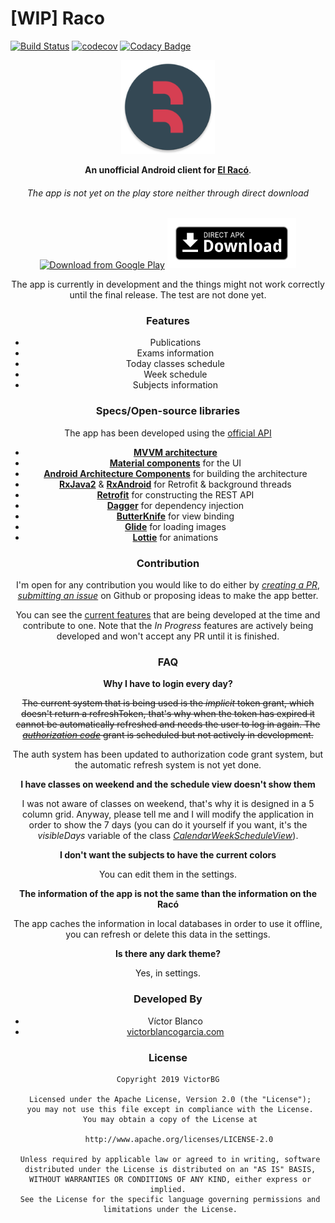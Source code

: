 # [WIP] Raco

[![Build Status](https://travis-ci.com/VictorBG/RacoFib.svg?token=xio7T67Yoyke3FpGmCAb&branch=master)](https://travis-ci.com/VictorBG/RacoFib)
[![codecov](https://codecov.io/gh/VictorBG/RacoFib/branch/master/graph/badge.svg?token=n4vV3gqOXM)](https://codecov.io/gh/VictorBG/RacoFib)
[![Codacy Badge](https://api.codacy.com/project/badge/Grade/825d65ffcc51441b8a328ed98af44bfd)](https://www.codacy.com?utm_source=github.com&amp;utm_medium=referral&amp;utm_content=VictorBG/RacoFib&amp;utm_campaign=Badge_Grade)

<div style="text-align:center; margin-bottom: 16px;"><img src=".github/assets/ic_launcher.png"
            alt="Download from Google Play"
            height="150">

**An unofficial Android client for [El Racó](http://raco.fib.upc.edu)**.

###### The app is not yet on the play store neither through direct download

[<img src="https://play.google.com/intl/en_us/badges/images/generic/en_badge_web_generic.png"
      alt="Download from Google Play"
      height="80">](https://victorblancogarcia.com/)
[<img src=".github/assets/direct-apk-download.png"
      alt="Direct apk download"
      height="80">](https://victorblancogarcia.com/)

The app is currently in development and the things might not work correctly until the final release. The test are not done yet.

### Features

- Publications
- Exams information
- Today classes schedule
- Week schedule
- Subjects information

### Specs/Open-source libraries

The app has been developed using the [official API](https://api.fib.upc.edu/)

- [**MVVM architecture**](https://developer.android.com/jetpack/docs/guide)
- [**Material components**](https://github.com/material-components/material-components-android) for the UI
- [**Android Architecture Components**](https://developer.android.com/topic/libraries/architecture/) for building the architecture
- [**RxJava2**](https://github.com/ReactiveX/RxJava) & [**RxAndroid**](https://github.com/ReactiveX/RxAndroid) for Retrofit & background threads
- [**Retrofit**](https://github.com/square/retrofit) for constructing the REST API
- [**Dagger**](https://github.com/google/dagger) for dependency injection
- [**ButterKnife**](https://github.com/JakeWharton/butterknife) for view binding
- [**Glide**](https://github.com/bumptech/glide) for loading images
- [**Lottie**](https://github.com/airbnb/lottie-android) for animations

### Contribution

I'm open for any contribution you would like to do either by [_creating a PR_](https://github.com/VictorBG/RacoFib/compare), [_submitting an issue_](https://github.com/VictorBG/RacoFib/issues/new) on Github or proposing ideas to make the app better.

You can see the [current features](https://github.com/VictorBG/RacoFib/projects/1) that are being developed at the time and contribute to one. Note that the _In Progress_ features are actively being developed and won't accept any PR until it is finished. 

### FAQ

**Why I have to login every day?**

~~The current system that is being used is the _implicit_ token grant, which doesn't return a refreshToken, that's why when the token has expired it cannot be automatically refreshed and needs the user to log in again. The [_authorization code_](https://github.com/VictorBG/RacoFib/projects/1#card-17730295) grant is scheduled but not actively in development.~~

The auth system has been updated to authorization code grant system, but the automatic refresh system is not yet done.

**I have classes on weekend and the schedule view doesn't show them**

I was not aware of classes on weekend, that's why it is designed in a 5 column grid. Anyway, please tell me and I will modify the application in order to show the 7 days (you can do it yourself if you want, it's the _visibleDays_ variable of the class [_CalendarWeekScheduleView_](https://github.com/VictorBG/RacoFib/blob/01a40a108d8b57f0273cd89d29064438805bcc83/app/src/main/java/com/victorbg/racofib/view/widgets/calendar/CalendarWeekScheduleView.java#L96)).

**I don't want the subjects to have the current colors**

You can edit them in the settings.

**The information of the app is not the same than the information on the Racó**

The app caches the information in local databases in order to use it offline, you can refresh or delete this data in the settings.

**Is there any dark theme?**

Yes, in settings.

### Developed By

- Víctor Blanco
- [victorblancogarcia.com](https://victorblancogarcia.com)


### License
    Copyright 2019 VictorBG

     Licensed under the Apache License, Version 2.0 (the "License");
     you may not use this file except in compliance with the License.
     You may obtain a copy of the License at

         http://www.apache.org/licenses/LICENSE-2.0

     Unless required by applicable law or agreed to in writing, software
     distributed under the License is distributed on an "AS IS" BASIS,
     WITHOUT WARRANTIES OR CONDITIONS OF ANY KIND, either express or implied.
     See the License for the specific language governing permissions and
     limitations under the License.
